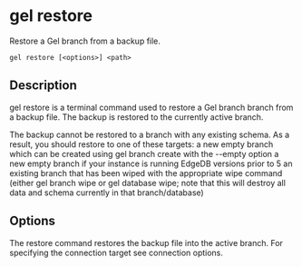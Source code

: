 # gel restore

Restore a Gel branch from a backup file.

```cli-synopsis
gel restore [<options>] <path>
```

## Description

gel restore is a terminal command used to restore a Gel branch branch from a backup file. The backup is restored to the currently active branch.

The backup cannot be restored to a branch with any existing schema. As a result, you should restore to one of these targets: a new empty branch which can be created using gel branch create with the --empty option a new empty branch if your instance is running EdgeDB versions prior to 5 an existing branch that has been wiped with the appropriate wipe command (either gel branch wipe or gel database wipe; note that this will destroy all data and schema currently in that branch/database)

## Options

The restore command restores the backup file into the active branch. For specifying the connection target see connection options.

